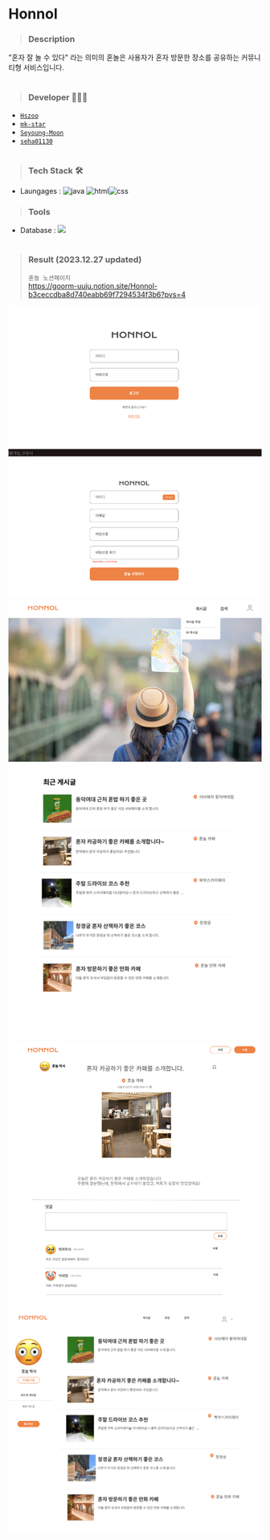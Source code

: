 # Honnol

> ### Description
"혼자 잘 놀 수 있다" 라는 의미의 혼놀은 사용자가 혼자 방문한 장소를 공유하는 커뮤니티형 서비스입니다.<br><br>


> ### Developer 👩🏻‍💻

- [`Hszoo`](https://github.com/Hszoo)
- [`mk-star`](https://github.com/mk-star)
- [`Seyoung-Moon`](https://github.com/Seyoung-Moon)
- [`seha01130`](https://github.com/seha01130)<br><br>


> ### Tech Stack 🛠

- Laungages : <img src="https://img.shields.io/badge/Java-007396?style=flat-square&logo=Java&logoColor=white" alt="java" /> <img src="https://img.shields.io/badge/HTML-E34F26?style=flat-square&logo=HTML5&logoColor=white" alt="html"/><img src="https://img.shields.io/badge/CSS-1572B6?style=flat-square&logo=CSS3&logoColor=white" alt="css"/>

> ### Tools
- Database : <img src="https://img.shields.io/badge/MySQL-4479A1?style=flat-square&logo=MySQL&logoColor=white"/><br><br>
> ### Result (2023.12.27 updated)
> `혼놀 노션페이지` <br>
https://goorm-uuju.notion.site/Honnol-b3ceccdba8d740eabb69f7294534f3b6?pvs=4<br>
<div> 
  <img src="./signup.png">
  <img src="./main_page.png">
  <img src="./detail_page.png">
  <img src="./mypage.png">
</div>

